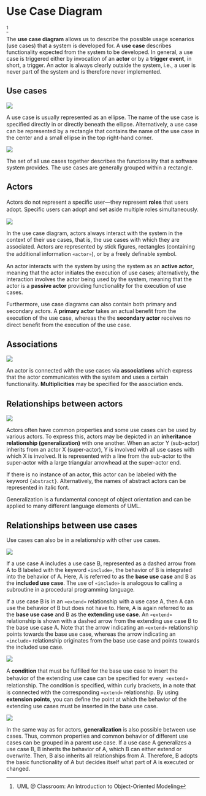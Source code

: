 # Use Case Diagram
[^classroom]

The **use case diagram** allows us to describe the possible usage scenarios (use cases) that a system is developed for. A **use case** describes functionality expected from the system to be developed. In general, a use case is triggered either by invocation of an **actor** or by a **trigger event**, in short, a trigger. An actor is always clearly outside the system, i.e., a user is never part of the system and is therefore never implemented.

## Use cases
![](images/use-cases.png)

A use case is usually represented as an ellipse. The name of the use case is speciﬁed directly in or directly beneath the ellipse. Alternatively, a use case can be represented by a rectangle that contains the name of the use case in the center and a small ellipse in the top right-hand corner.

![](images/use-cases-grouped.png)

The set of all use cases together describes the functionality that a software system provides. The use cases are generally grouped within a rectangle.

## Actors
Actors do not represent a speciﬁc user—they represent **roles** that users adopt. Speciﬁc users can adopt and set aside multiple roles simultaneously.

![](images/actors.png)

In the use case diagram, actors always interact with the system in the context of their use cases, that is, the use cases with which they are associated. Actors are represented by stick ﬁgures, rectangles (containing the additional information `«actor»`), or by a freely deﬁnable symbol.

An actor interacts with the system by using the system as an **active actor**, meaning that the actor initiates the execution of use cases; alternatively, the interaction involves the actor being used by the system, meaning that the actor is a **passive actor** providing functionality for the execution of use cases.

Furthermore, use case diagrams can also contain both primary and secondary actors. A **primary actor** takes an actual beneﬁt from the execution of the use case, whereas the the **secondary actor** receives no direct beneﬁt from the execution of the use case.

## Associations
![](images/associations.png)

An actor is connected with the use cases via **associations** which express that the actor communicates with the system and uses a certain functionality. **Multiplicities** may be speciﬁed
for the association ends.

## Relationships between actors
![](images/actors-inheritance-relationship.png)

Actors often have common properties and some use cases can be used by various actors. To express this, actors may be depicted in an **inheritance relationship (generalization)** with one another. When an actor Y (sub-actor) inherits from an actor X (super-actor), Y is involved with all use cases with which X is involved. It is represented with a line from the sub-actor to the super-actor with a large triangular arrowhead at the super-actor end.

If there is no instance of an actor, this actor can be labeled with the keyword `{abstract}`. Alternatively, the names of abstract actors can be represented in italic font.

Generalization is a fundamental concept of object orientation and can be applied to many different language elements of UML.

## Relationships between use cases
Use cases can also be in a relationship with other use cases.

![](images/include-and-extend-relationship.png)

If a use case A includes a use case B, represented as a dashed arrow from A to B labeled with the keyword `«include»`, the behavior of B is integrated into the behavior of A. Here, A is referred to as the **base use case** and B as the **included use case**. The use of `«include»` is analogous to calling a subroutine in a procedural programming language.

If a use case B is in an `«extend»` relationship with a use case A, then A can use the behavior of B but does not have to. Here, A is again referred to as the **base use case** and B as the **extending use
case**. An `«extend»` relationship is shown with a dashed arrow from the extending use case B to the base use case A. Note that the arrow indicating an `«extend»` relationship points towards the base use case, whereas the arrow indicating an `«include»` relationship originates from the base use case and points towards the included use case.

![](images/extend-relationship.png)

A **condition** that must be fulﬁlled for the base use case to insert the behavior of the extending use case can be speciﬁed for every` «extend»` relationship. The condition is speciﬁed, within curly brackets, in a note that is connected with the corresponding `«extend»` relationship. By using **extension points**, you can deﬁne the point at which the behavior of the extending use cases must be inserted in the base use case.

![](images/use-cases-inheritance-relationship.png)

In the same way as for actors, **generalization** is also possible between use cases. Thus, common properties and common behavior of different use cases can be grouped in a parent use case. If a use case A generalizes a use case B, B inherits the behavior of A, which B can either extend or overwrite. Then, B also inherits all relationships from A. Therefore, B adopts the basic functionality of A but decides itself what part of A is executed or changed.

[^classroom]: UML @ Classroom: An Introduction to Object-Oriented Modeling